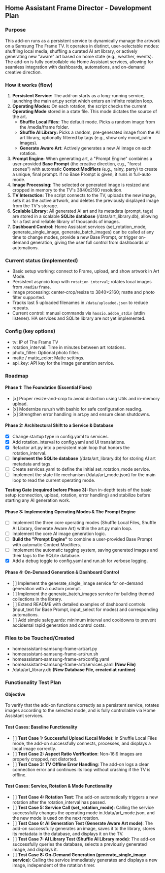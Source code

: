 ## **Home Assistant Frame Director \- Development Plan**

### **Purpose**

This add-on runs as a persistent service to dynamically manage the artwork on a Samsung The Frame TV. It operates in distinct, user-selectable modes: shuffling local media, shuffling a curated AI art library, or actively generating new "aware" art based on home state (e.g., weather, events). The add-on is fully controllable via Home Assistant services, allowing for seamless integration with dashboards, automations, and on-demand creative direction.

### **How it works (flow)**

1. **Persistent Service:** The add-on starts as a long-running service, launching the main art.py script which enters an infinite rotation loop.  
2. **Operating Modes:** On each rotation, the script checks the current **Operating Mode** stored in a state file. This mode dictates the source of the art.  
   * **Shuffle Local Files:** The default mode. Picks a random image from the /media/frame folder.  
   * **Shuffle AI Library:** Picks a random, pre-generated image from the AI art library, optionally filtered by tags (e.g., show only mood_calm images).  
   * **Generate Aware Art:** Actively generates a new AI image on each rotation.  
3. **Prompt Engine:** When generating art, a "Prompt Engine" combines a user-provided **Base Prompt** (the creative direction, e.g., "forest scenes") with automatic **Context Modifiers** (e.g., rainy, party) to create a unique, final prompt. If no Base Prompt is given, it runs in full-auto mode.  
4. **Image Processing:** The selected or generated image is resized and cropped in memory to the TV's 3840x2160 resolution.  
5. **TV Interaction:** The script connects to the TV, uploads the new image, sets it as the active artwork, and deletes the previously displayed image from the TV's storage.  
6. **Scalable Library:** All generated AI art and its metadata (prompt, tags) are stored in a scalable **SQLite database** (/data/art_library.db), allowing for a fast and reliable library of thousands of images.  
7. **Dashboard Control:** Home Assistant services (set_rotation_mode, generate_single_image, generate_batch_images) can be called at any time to change modes, provide a new Base Prompt, or trigger on-demand generation, giving the user full control from dashboards or automations.

### **Current status (implemented)**

- Basic setup working: connect to Frame, upload, and show artwork in Art Mode.
- Persistent asyncio loop with `rotation_interval`; rotates local images from `/media/frame`.
- Image processing: center-crop/resize to 3840×2160; matte and photo filter supported.
- Tracks last 5 uploaded filenames in `/data/uploaded.json` to reduce repeats.
- Current control: manual commands via `hassio.addon_stdin` (stdin listener). HA services and SQLite library are not yet implemented.

### **Config (key options)**

* tv: IP of The Frame TV  
* rotation\_interval: Time in minutes between art rotations.  
* photo\_filter: Optional photo filter.  
* matte / matte\_color: Matte settings.  
* api\_key: API key for the image generation service.

### **Roadmap**

#### **Phase 1: The Foundation (Essential Fixes)**

* \[x\] Proper resize-and-crop to avoid distortion using Utils and in-memory upload.  
* \[x\] Modernize run.sh with bashio for safe configuration reading.  
* \[x\] Strengthen error handling in art.py and ensure clean shutdowns.

#### **Phase 2: Architectural Shift to a Service & Database**

* [x] Change startup type in config.yaml to services.  
* [x] Add rotation_interval to config.yaml and UI translations.  
* [x] Refactor art.py into a persistent main loop that honors the rotation_interval.  
* [ ] **Implement the SQLite database** (/data/art_library.db) for storing AI art metadata and tags.  
* [ ] Create services.yaml to define the initial set_rotation_mode service.  
* [ ] Implement the state file mechanism (/data/art_mode.json) for the main loop to read the current operating mode.

**Testing Gate (required before Phase 3):** Run in-depth tests of the basic setup (connection, upload, rotation, error handling) and stabilize before starting any AI generation work.

#### **Phase 3: Implementing Operating Modes & The Prompt Engine**

* [ ] Implement the three core operating modes (Shuffle Local Files, Shuffle AI Library, Generate Aware Art) within the art.py main loop.  
* [ ] Implement the core AI image generation logic.  
* [ ] **Build the "Prompt Engine"** to combine a user-provided Base Prompt with automatic Context Modifiers.  
* [ ] Implement the automatic tagging system, saving generated images and their tags to the SQLite database.  
* [x] Add a debug toggle to config.yaml and run.sh for verbose logging.

#### **Phase 4: On-Demand Generation & Dashboard Control**

* \[ \] Implement the generate\_single\_image service for on-demand generation with a custom prompt.  
* \[ \] Implement the generate\_batch\_images service for building themed collections in the library.  
* \[ \] Extend README with detailed examples of dashboard controls (input\_text for Base Prompt, input\_select for modes) and corresponding automations.  
* \[ \] Add simple safeguards: minimum interval and cooldowns to prevent accidental rapid generation and control costs.

### **Files to be Touched/Created**

* homeassistant-samsung-frame-art/art.py  
* homeassistant-samsung-frame-art/run.sh  
* homeassistant-samsung-frame-art/config.yaml  
* homeassistant-samsung-frame-art/services.yaml **(New File)**  
* /data/art\_library.db **(New Database File, created at runtime)**

### **Functionality Test Plan**

#### **Objective**

To verify that the add-on functions correctly as a persistent service, rotates images according to the selected mode, and is fully controllable via Home Assistant services.

#### **Test Cases: Baseline Functionality**

* \[ \] **Test Case 1: Successful Upload (Local Mode)**: In Shuffle Local Files mode, the add-on successfully connects, processes, and displays a local image correctly.  
* \[ \] **Test Case 2: Aspect Ratio Verification**: Non-16:9 images are properly cropped, not distorted.  
* \[ \] **Test Case 3: TV Offline Error Handling**: The add-on logs a clear connection error and continues its loop without crashing if the TV is offline.

#### **Test Cases: Service, Rotation & Mode Functionality**

* \[ \] **Test Case 4: Rotation Test**: The add-on automatically triggers a new rotation after the rotation\_interval has passed.  
* \[ \] **Test Case 5: Service Call (set\_rotation\_mode)**: Calling the service successfully changes the operating mode in /data/art\_mode.json, and the new mode is used on the next rotation.  
* \[ \] **Test Case 6: AI Generation Test (Generate Aware Art mode)**: The add-on successfully generates an image, saves it to the library, stores its metadata in the database, and displays it on the TV.  
* \[ \] **Test Case 7: AI Library Test (Shuffle AI Library mode)**: The add-on successfully queries the database, selects a previously generated image, and displays it.  
* \[ \] **Test Case 8: On-Demand Generation (generate\_single\_image service)**: Calling the service immediately generates and displays a new image, independent of the rotation timer.